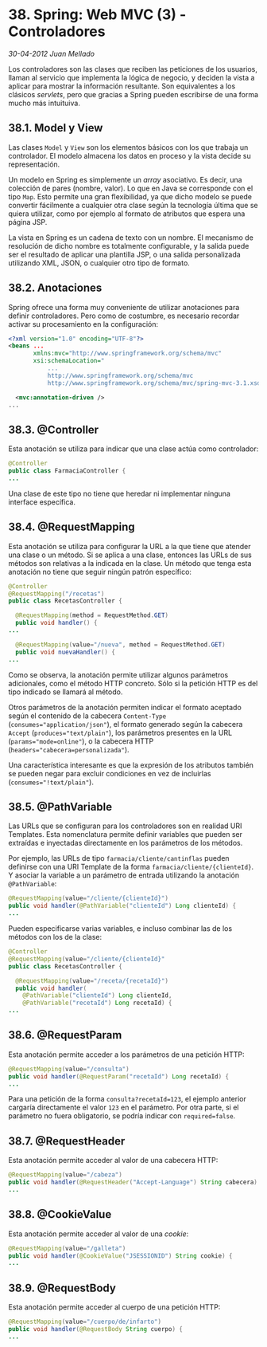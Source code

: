 # 38. Spring: Web MVC (3) - Controladores

_30-04-2012_ _Juan Mellado_

Los controladores son las clases que reciben las peticiones de los usuarios, llaman al servicio que implementa la lógica de negocio, y deciden la vista a aplicar para mostrar la información resultante. Son equivalentes a los clásicos _servlets_, pero que gracias a Spring pueden escribirse de una forma mucho más intuituiva.

## 38.1. Model y View

Las clases ```Model``` y ```View``` son los elementos básicos con los que trabaja un controlador. El modelo almacena los datos en proceso y la vista decide su representación.

Un modelo en Spring es simplemente un _array_ asociativo. Es decir, una colección de pares (nombre, valor). Lo que en Java se corresponde con el tipo ```Map```. Esto permite una gran flexibilidad, ya que dicho modelo se puede convertir fácilmente a cualquier otra clase según la tecnología última que se quiera utilizar, como por ejemplo al formato de atributos que espera una página JSP.

La vista en Spring es un cadena de texto con un nombre. El mecanismo de resolución de dicho nombre es totalmente configurable, y la salida puede ser el resultado de aplicar una plantilla JSP, o una salida personalizada utilizando XML, JSON, o cualquier otro tipo de formato.

## 38.2. Anotaciones

Spring ofrece una forma muy conveniente de utilizar anotaciones para definir controladores. Pero como de costumbre, es necesario recordar activar su procesamiento en la configuración:

```xml
<?xml version="1.0" encoding="UTF-8"?>
<beans ...
       xmlns:mvc="http://www.springframework.org/schema/mvc"
       xsi:schemaLocation="
           ...
           http://www.springframework.org/schema/mvc
           http://www.springframework.org/schema/mvc/spring-mvc-3.1.xsd">

  <mvc:annotation-driven />
...
```

## 38.3. @Controller

Esta anotación se utiliza para indicar que una clase actúa como controlador:

```java
@Controller
public class FarmaciaController {
...
```

Una clase de este tipo no tiene que heredar ni implementar ninguna interface específica.

## 38.4. @RequestMapping

Esta anotación se utiliza para configurar la URL a la que tiene que atender una clase o un método. Si se aplica a una clase, entonces las URLs de sus métodos son relativas a la indicada en la clase. Un método que tenga esta anotación no tiene que seguir ningún patrón específico:

```java
@Controller
@RequestMapping("/recetas")
public class RecetasController {

  @RequestMapping(method = RequestMethod.GET)
  public void handler() {
...

  @RequestMapping(value="/nueva", method = RequestMethod.GET)
  public void nuevaHandler() {
...
```

Como se observa, la anotación permite utilizar algunos parámetros adicionales, como el método HTTP concreto. Sólo si la petición HTTP es del tipo indicado se llamará al método.

Otros parámetros de la anotación permiten indicar el formato aceptado según el contenido de la cabecera ```Content-Type``` (```consumes="application/json"```), el formato generado según la cabecera ```Accept``` (```produces="text/plain"```), los parámetros presentes en la URL (```params="mode=online"```), o la cabecera HTTP (```headers="cabecera=personalizada"```).

Una característica interesante es que la expresión de los atributos también se pueden negar para excluir condiciones en vez de incluirlas (```consumes="!text/plain"```).

## 38.5. @PathVariable

Las URLs que se configuran para los controladores son en realidad URI Templates. Esta nomenclatura permite definir variables que pueden ser extraídas e inyectadas directamente en los parámetros de los métodos.

Por ejemplo, las URLs de tipo ```farmacia/cliente/cantinflas``` pueden definirse con una URI Template de la forma ```farmacia/cliente/{clienteId}```. Y asociar la variable a un parámetro de entrada utilizando la anotación ```@PathVariable```:

```java
@RequestMapping(value="/cliente/{clienteId}")
public void handler(@PathVariable("clienteId") Long clienteId) {
...
```

Pueden especificarse varias variables, e incluso combinar las de los métodos con los de la clase:

```java
@Controller
@RequestMapping(value="/cliente/{clienteId}"
public class RecetasController {

  @RequestMapping(value="/receta/{recetaId}")
  public void handler(
    @PathVariable("clienteId") Long clienteId,
    @PathVariable("recetaId") Long recetaId) {
...
```

## 38.6. @RequestParam

Esta anotación permite acceder a los parámetros de una petición HTTP:

```java
@RequestMapping(value="/consulta")
public void handler(@RequestParam("recetaId") Long recetaId) {
...
```

Para una petición de la forma ```consulta?recetaId=123```, el ejemplo anterior cargaría directamente el valor ```123``` en el parámetro. Por otra parte, si el parámetro no fuera obligatorio, se podría indicar con ```required=false```.

## 38.7. @RequestHeader

Esta anotación permite acceder al valor de una cabecera HTTP:

```java
@RequestMapping(value="/cabeza")
public void handler(@RequestHeader("Accept-Language") String cabecera) {
...
```

## 38.8. @CookieValue

Esta anotación permite acceder al valor de una _cookie_:

```java
@RequestMapping(value="/galleta")
public void handler(@CookieValue("JSESSIONID") String cookie) {
...
```

## 38.9. @RequestBody

Esta anotación permite acceder al cuerpo de una petición HTTP:

```java
@RequestMapping(value="/cuerpo/de/infarto")
public void handler(@RequestBody String cuerpo) {
...
```
